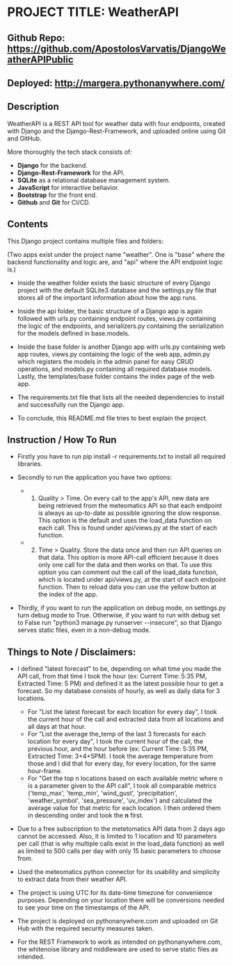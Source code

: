 # PROJECT TITLE: WeatherAPI
## Github Repo: https://github.com/ApostolosVarvatis/DjangoWeatherAPIPublic
## Deployed: http://margera.pythonanywhere.com/
## Description
WeatherAPI is a REST API tool for weather data with four endpoints, created with Django and the Django-Rest-Framework, and uploaded online using Git and GitHub.

More thoroughly the tech stack consists of:
- **Django** for the backend.
- **Django-Rest-Framework** for the API.
- **SQLite** as a relational database management system.
- **JavaScript** for interactive behavior.
- **Bootstrap** for the front end.
- **Github** and **Git** for CI/CD.


## Contents

This Django project contains multiple files and folders:

(Two apps exist under the project name "weather". One is "base" where the backend functionality and logic are, and "api" where the API endpoint logic is.)

- Inside the weather folder exists the basic structure of every Django project with the default SQLite3 database and the settings.py file that stores all of the important information about how the app runs.

- Inside the api folder, the basic structure of a Django app is again followed with urls.py containing endpoint routes, views.py containing the logic of the endpoints, and serializers.py containing the serialization for the models defined in base.models.

- Inside the base folder is another Django app with urls.py containing web app routes, views.py containing the logic of the web app, admin.py which registers the models in the admin panel for easy CRUD operations, and models.py containing all required database models. Lastly, the templates/base folder contains the index page of the web app.

- The requirements.txt file that lists all the needed dependencies to install and successfully run the Django app.

- To conclude, this README.md file tries to best explain the project.


## Instruction / How To Run

- Firstly you have to run pip install -r requirements.txt to install all required libraries. 

- Secondly to run the application you have two options:
    - 1. Quality > Time. On every call to the app's API, new data are being retrieved from the meteomatics API so that each endpoint is always as up-to-date as possible ignoring the slow response. This option is the default and uses the load_data function on each call. This is found under api/views.py at the start of each function.
    - 2. Time > Quality. Store the data once and then run API queries on that data. This option is more API-call efficient because it does only one call for the data and then works on that. To use this option you can comment out the call of the load_data function, which is located under api/views.py, at the start of each endpoint function. Then to reload data you can use the yellow button at the index of the app.

- Thirdly, if you want to run the application on debug mode, on settings.py turn debug mode to True. Otherwise, if you want to run with debug set to False run "python3 manage.py runserver --insecure", so that Django serves static files, even in a non-debug mode.

## Things to Note / Disclaimers:

- I defined "latest forecast" to be, depending on what time you made the API call, from that time I took the hour (ex: Current Time: 5:35 PM, Extracted Time: 5 PM) and defined it as the latest possible hour to get a forecast. So my database consists of hourly, as well as daily data for 3 locations.
    - For "List the latest forecast for each location for every day", I took the current hour of the call and extracted data from all locations and all days at that hour.
    - For "List the average the_temp of the last 3 forecasts for each location for every day", I took the current hour of the call, the previous hour, and the hour before (ex: Current Time: 5:35 PM, Extracted Time: 3+4+5PM). I took the average temperature from those and I did that for every day, for every location, for the same hour-frame.
    - For "Get the top n locations based on each available metric where n is a parameter given to the API call", I took all comparable metrics ('temp_max', 'temp_min', 'wind_gust', 'precipitation', 'weather_symbol', 'sea_pressure', 'uv_index') and calculated the average value for that metric for each location. I then ordered them in descending order and took the **n** first.

- Due to a free subscription to the metetomatics API data from 2 days ago cannot be accessed. Also, it is limited to 1 location and 10 parameters per call (that is why multiple calls exist in the load_data function) as well as limited to 500 calls per day with only 15 basic parameters to choose from.

- Used the meteomatics python connector for its usability and simplicity to extract data from their weather API.

- The project is using UTC for its date-time timezone for convenience purposes. Depending on your location there will be conversions needed to see your time on the timestamps of the API.

- The project is deployed on pythonanywhere.com and uploaded on Git Hub with the required security measures taken.

- For the REST Framework to work as intended on pythonanywhere.com, the whitenoise library and middleware are used to serve static files as intended.

